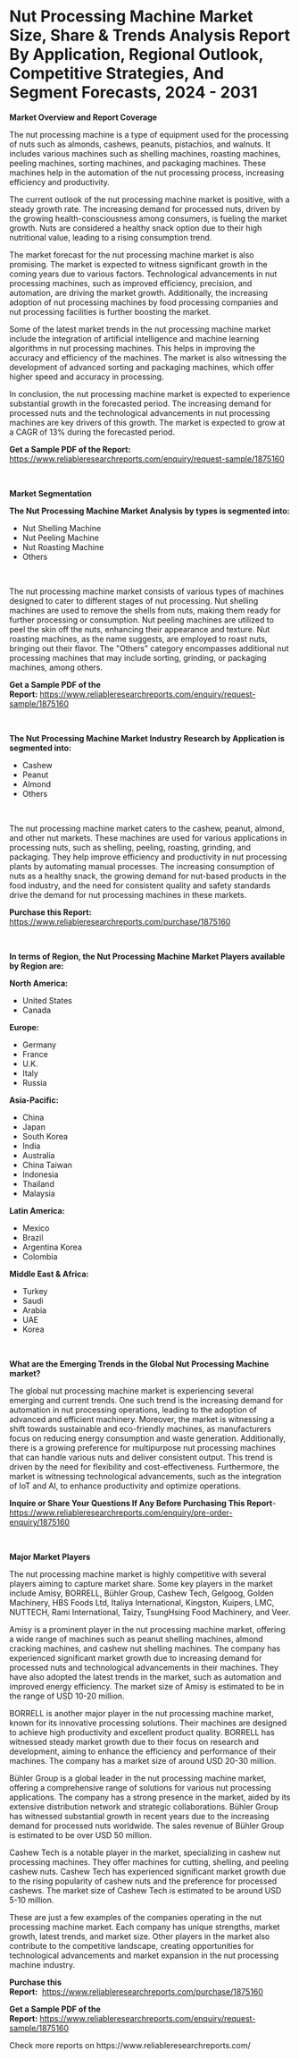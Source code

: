 <p><h1>Nut Processing Machine Market Size, Share & Trends Analysis Report By Application, Regional Outlook, Competitive Strategies, And Segment Forecasts, 2024 - 2031</h1></p><p><strong>Market Overview and Report Coverage</strong></p>
<p><p>The nut processing machine is a type of equipment used for the processing of nuts such as almonds, cashews, peanuts, pistachios, and walnuts. It includes various machines such as shelling machines, roasting machines, peeling machines, sorting machines, and packaging machines. These machines help in the automation of the nut processing process, increasing efficiency and productivity.</p><p>The current outlook of the nut processing machine market is positive, with a steady growth rate. The increasing demand for processed nuts, driven by the growing health-consciousness among consumers, is fueling the market growth. Nuts are considered a healthy snack option due to their high nutritional value, leading to a rising consumption trend.</p><p>The market forecast for the nut processing machine market is also promising. The market is expected to witness significant growth in the coming years due to various factors. Technological advancements in nut processing machines, such as improved efficiency, precision, and automation, are driving the market growth. Additionally, the increasing adoption of nut processing machines by food processing companies and nut processing facilities is further boosting the market.</p><p>Some of the latest market trends in the nut processing machine market include the integration of artificial intelligence and machine learning algorithms in nut processing machines. This helps in improving the accuracy and efficiency of the machines. The market is also witnessing the development of advanced sorting and packaging machines, which offer higher speed and accuracy in processing.</p><p>In conclusion, the nut processing machine market is expected to experience substantial growth in the forecasted period. The increasing demand for processed nuts and the technological advancements in nut processing machines are key drivers of this growth. The market is expected to grow at a CAGR of 13% during the forecasted period.</p></p>
<p><strong>Get a Sample PDF of the Report:</strong> <a href="https://www.reliableresearchreports.com/enquiry/request-sample/1875160">https://www.reliableresearchreports.com/enquiry/request-sample/1875160</a></p>
<p>&nbsp;</p>
<p><strong>Market Segmentation</strong></p>
<p><strong>The Nut Processing Machine Market Analysis by types is segmented into:</strong></p>
<p><ul><li>Nut Shelling Machine</li><li>Nut Peeling Machine</li><li>Nut Roasting Machine</li><li>Others</li></ul></p>
<p>&nbsp;</p>
<p><p>The nut processing machine market consists of various types of machines designed to cater to different stages of nut processing. Nut shelling machines are used to remove the shells from nuts, making them ready for further processing or consumption. Nut peeling machines are utilized to peel the skin off the nuts, enhancing their appearance and texture. Nut roasting machines, as the name suggests, are employed to roast nuts, bringing out their flavor. The "Others" category encompasses additional nut processing machines that may include sorting, grinding, or packaging machines, among others.</p></p>
<p><strong>Get a Sample PDF of the Report:</strong>&nbsp;<a href="https://www.reliableresearchreports.com/enquiry/request-sample/1875160">https://www.reliableresearchreports.com/enquiry/request-sample/1875160</a></p>
<p>&nbsp;</p>
<p><strong>The Nut Processing Machine Market Industry Research by Application is segmented into:</strong></p>
<p><ul><li>Cashew</li><li>Peanut</li><li>Almond</li><li>Others</li></ul></p>
<p>&nbsp;</p>
<p><p>The nut processing machine market caters to the cashew, peanut, almond, and other nut markets. These machines are used for various applications in processing nuts, such as shelling, peeling, roasting, grinding, and packaging. They help improve efficiency and productivity in nut processing plants by automating manual processes. The increasing consumption of nuts as a healthy snack, the growing demand for nut-based products in the food industry, and the need for consistent quality and safety standards drive the demand for nut processing machines in these markets.</p></p>
<p><strong>Purchase this Report:</strong>&nbsp; <a href="https://www.reliableresearchreports.com/purchase/1875160">https://www.reliableresearchreports.com/purchase/1875160</a></p>
<p>&nbsp;</p>
<p><strong>In terms of Region, the Nut Processing Machine Market Players available by Region are:</strong></p>
<p>
    <p> <strong> North America: </strong>
        <ul>
            <li>United States</li>
            <li>Canada</li>
        </ul>
        </p> 
    <p> <strong> Europe: </strong>
        <ul>
            <li>Germany</li>
            <li>France</li>
            <li>U.K.</li>
            <li>Italy</li>
            <li>Russia</li>
        </ul>
        </p> 
    <p> <strong> Asia-Pacific: </strong>
        <ul>
            <li>China</li>
            <li>Japan</li>
            <li>South Korea</li>
            <li>India</li>
            <li>Australia</li>
            <li>China Taiwan</li>
            <li>Indonesia</li>
            <li>Thailand</li>
            <li>Malaysia</li>
        </ul>
        </p> 
    <p> <strong> Latin America: </strong>
        <ul>
            <li>Mexico</li>
            <li>Brazil</li>
            <li>Argentina Korea</li>
            <li>Colombia</li>
        </ul>
        </p> 
    <p> <strong> Middle East & Africa: </strong>
        <ul>
            <li>Turkey</li>
            <li>Saudi</li>
            <li>Arabia</li>
            <li>UAE</li>
            <li>Korea</li>
        </ul>
    </p>
    </p>
<p>&nbsp;</p>
<p><strong>What are the Emerging Trends in the Global Nut Processing Machine market?</strong></p>
<p><p>The global nut processing machine market is experiencing several emerging and current trends. One such trend is the increasing demand for automation in nut processing operations, leading to the adoption of advanced and efficient machinery. Moreover, the market is witnessing a shift towards sustainable and eco-friendly machines, as manufacturers focus on reducing energy consumption and waste generation. Additionally, there is a growing preference for multipurpose nut processing machines that can handle various nuts and deliver consistent output. This trend is driven by the need for flexibility and cost-effectiveness. Furthermore, the market is witnessing technological advancements, such as the integration of IoT and AI, to enhance productivity and optimize operations.</p></p>
<p><strong>Inquire or Share Your Questions If Any Before Purchasing This Report</strong>- <a href="https://www.reliableresearchreports.com/enquiry/pre-order-enquiry/1875160">https://www.reliableresearchreports.com/enquiry/pre-order-enquiry/1875160</a></p>
<p>&nbsp;</p>
<p><strong>Major Market Players</strong></p>
<p><p>The nut processing machine market is highly competitive with several players aiming to capture market share. Some key players in the market include Amisy, BORRELL, Bühler Group, Cashew Tech, Gelgoog, Golden Machinery, HBS Foods Ltd, Italiya International, Kingston, Kuipers, LMC, NUTTECH, Rami International, Taizy, TsungHsing Food Machinery, and Veer.</p><p>Amisy is a prominent player in the nut processing machine market, offering a wide range of machines such as peanut shelling machines, almond cracking machines, and cashew nut shelling machines. The company has experienced significant market growth due to increasing demand for processed nuts and technological advancements in their machines. They have also adopted the latest trends in the market, such as automation and improved energy efficiency. The market size of Amisy is estimated to be in the range of USD 10-20 million.</p><p>BORRELL is another major player in the nut processing machine market, known for its innovative processing solutions. Their machines are designed to achieve high productivity and excellent product quality. BORRELL has witnessed steady market growth due to their focus on research and development, aiming to enhance the efficiency and performance of their machines. The company has a market size of around USD 20-30 million.</p><p>Bühler Group is a global leader in the nut processing machine market, offering a comprehensive range of solutions for various nut processing applications. The company has a strong presence in the market, aided by its extensive distribution network and strategic collaborations. Bühler Group has witnessed substantial growth in recent years due to the increasing demand for processed nuts worldwide. The sales revenue of Bühler Group is estimated to be over USD 50 million.</p><p>Cashew Tech is a notable player in the market, specializing in cashew nut processing machines. They offer machines for cutting, shelling, and peeling cashew nuts. Cashew Tech has experienced significant market growth due to the rising popularity of cashew nuts and the preference for processed cashews. The market size of Cashew Tech is estimated to be around USD 5-10 million.</p><p>These are just a few examples of the companies operating in the nut processing machine market. Each company has unique strengths, market growth, latest trends, and market size. Other players in the market also contribute to the competitive landscape, creating opportunities for technological advancements and market expansion in the nut processing machine industry.</p></p>
<p><strong>Purchase this Report:</strong>&nbsp;&nbsp;<a href="https://www.reliableresearchreports.com/purchase/1875160">https://www.reliableresearchreports.com/purchase/1875160</a></p>
<p></p>
<p><strong>Get a Sample PDF of the Report:</strong>&nbsp;<a href="https://www.reliableresearchreports.com/enquiry/request-sample/1875160">https://www.reliableresearchreports.com/enquiry/request-sample/1875160</a></p>
<p>Check more reports on https://www.reliableresearchreports.com/</p>